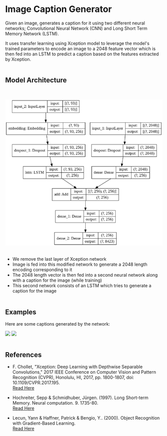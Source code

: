# Image Caption Generator
 
Given an image, generates a caption for it using two different neural networks; Convolutional Neural Network (CNN) and Long Short Term Memory Network (LSTM).

It uses transfer learning using Xception model to leverage the model's trained parameters to encode an image to a 2048 feature vector which is then fed into an LSTM to predict a caption based on the features extracted by Xception.
<br /><br />

## Model Architecture
<br />

<img src="model_plot.png"></img>
<br /><br />

- We remove the last layer of Xception network
- Image is fed into this modified network to generate a 2048 length encoding corresponding to it
- The 2048 length vector is then fed into a second neural network along with a caption for the image (while training)
- This second network consists of an LSTM which tries to generate a caption for the image
<br /><br />

## Examples

Here are some captions generated by the network:
<br />

<div style="float:left">
<div style="float:left"><img width="45%" src="https://i.imgur.com/Nmeg3DD.jpg" />
<img width="45%" src="https://i.imgur.com/J4mnPsG.jpg" /></div>
</div>
<br /><br />

## References

- F. Chollet, "Xception: Deep Learning with Depthwise Separable Convolutions," 2017 IEEE Conference on Computer Vision and Pattern Recognition (CVPR), Honolulu, HI, 2017, pp. 1800-1807, doi: 10.1109/CVPR.2017.195. <br /> [Read Here](https://arxiv.org/abs/1610.02357)

- Hochreiter, Sepp & Schmidhuber, Jürgen. (1997). Long Short-term Memory. Neural computation. 9. 1735-80. <br /> [Read Here](https://doi.org/10.1162/neco.1997.9.8.1735)

- Lecun, Yann & Haffner, Patrick & Bengio, Y.. (2000). Object Recognition with Gradient-Based Learning. <br /> [Read Here](http://yann.lecun.com/exdb/publis/pdf/lecun-99.pdf)
